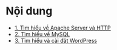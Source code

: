 # Nội dung

- [1. Tìm hiểu về Apache Server và HTTP](docs/HTTP&ApacheServer.md)
- [2. Tìm hiểu về MySQL](docs/MySQL.md)
- [3. Tìm hiểu và cài đặt WordPress](docs/TimHieu&CaiDatWordpress.md)